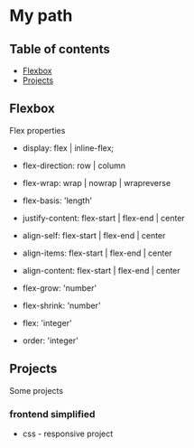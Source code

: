 # My path

## Table of contents 
* [Flexbox](#flexbox)
* [Projects](#projects)

## Flexbox
Flex properties

* display: flex | inline-flex;
* flex-direction: row | column
* flex-wrap: wrap | nowrap | wrapreverse
* flex-basis: 'length'

* justify-content: flex-start | flex-end | center

* align-self: flex-start | flex-end | center
* align-items: flex-start | flex-end | center
* align-content: flex-start | flex-end | center

* flex-grow: 'number'
* flex-shrink: 'number'
* flex: 'integer'
* order: 'integer'

## Projects
Some projects

### frontend simplified
* css - responsive project
